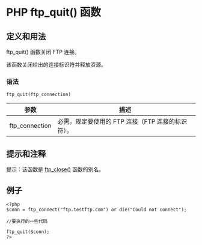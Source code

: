# PHP ftp_quit() 函数



## 定义和用法

ftp_quit() 函数关闭 FTP 连接。

该函数关闭给出的连接标识符并释放资源。

### 语法

```
ftp_quit(ftp_connection)
```

| 参数 | 描述 |
| --- | --- |
| ftp_connection | 必需。规定要使用的 FTP 连接（FTP 连接的标识符）。 |

## 提示和注释

提示：该函数是 [ftp_close()](/php/func_ftp_close.asp "PHP ftp_close() 函数") 函数的别名。

## 例子

```
<?php
$conn = ftp_connect("ftp.testftp.com") or die("Could not connect");

//要执行的一些代码

ftp_quit($conn);
?>
```



